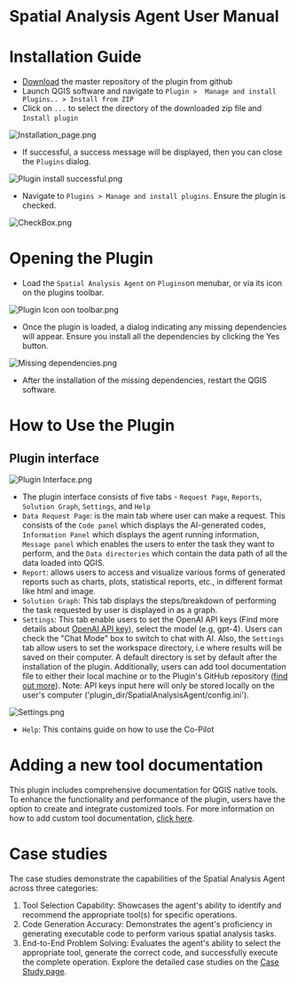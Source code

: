 #  Spatial Analysis Agent User Manual
# Installation Guide
[//]: # (- In QGIS, ```select Plugins``` > ```Manage and Install Plugins...```)
[//]: # (- Find ```AutonomousGIS_GeoDataRetrieverAgent``` and click ```Install Plugin```)
[//]: # ()
[//]: # (Alternatively,)

- [Download](https://github.com/Teakinboyewa/SpatialAnalysisAgent/archive/refs/heads/master.zip) the master repository of the plugin from github
- Launch QGIS software and navigate to ```Plugin >  Manage and install Plugins.. > Install from ZIP```
- Click on ```...``` to select the directory of the downloaded zip file and ```Install plugin```

![Installation_page.png](Doc%2FInstallation_page.png)


- If successful, a success message will be displayed, then you can close the ```Plugins``` dialog.

![Plugin install successful.png](Doc%2FPlugin%20install%20successful.png)

[//]: # (# MacOS users)

[//]: # (## After the installation of the plugin, you need to install the "nest_asyncio" manually. Follow the steps below:)

[//]: # (- Open the QGIS Python Console by navigating to ```Plugins``` > ```Python Console``` or press ```Ctrl+Alt+P```)

[//]: # (- In the console, run these two lines of code:)

[//]: # (  ```python)

[//]: # (  import pip)

[//]: # (  pip.main&#40;['install', 'nest-asyncio']&#41;)

[//]: # (- If you encounter any issue you can also try installing "nest_asyncio" via the terminal by pointing to QGIS python interpreter:)

[//]: # (  )
[//]: # (  ```python)

[//]: # (  /Applications/QGIS3.38.1.app/Contents/MacOS/bin/python3 -m pip install nest_asyncio)

- Navigate to ```Plugins > Manage and install plugins```.  Ensure the plugin is checked.

![CheckBox.png](Doc%2FCheckBox.png)

# Opening the Plugin

- Load the ```Spatial Analysis Agent``` on ```Plugins```on menubar, or via its icon on the plugins toolbar.

![Plugin Icon oon toolbar.png](Doc%2FPlugin%20Icon%20oon%20toolbar.png)

- Once the plugin is loaded, a dialog indicating any missing dependencies will appear. Ensure you install all the dependencies by clicking the Yes button.

![Missing dependencies.png](Doc%2FMissing%20dependencies.png)

- After the installation of the missing dependencies, restart the QGIS software.

# How to Use the Plugin
## Plugin interface


![Plugin Interface.png](Doc%2FPlugin%20Interface.png)

- The plugin interface consists of five tabs - ```Request Page```, ```Reports```, ```Solution Graph```, ```Settings```, and ```Help```
- ```Data Request Page```:  is the main tab where user can make a request. This consists of the ```Code panel``` which displays the AI-generated codes, ```Information Panel``` which displays the agent running information, ```Message panel``` which enables the users to enter the task they want to perform, and the ```Data directories``` which contain the data path of all the data loaded into QGIS.
-  ```Report```: allows users to access and visualize various forms of generated reports such as charts, plots, statistical reports, etc., in different format like html and image.
-  ```Solution Graph```: This tab displays the steps/breakdown of performing the task requested by user is displayed in as a graph.
-  ```Settings```: This tab enable users to set the OpenAI API keys (Find more details about [OpenAI API key](https://platform.openai.com/account/api-keys)), select the model (e.g, gpt-4). Users can check the "Chat Mode" box to switch to chat with AI. Also, the ```Settings``` tab allow users to set the workspace directory, i.e where results will be saved on their computer. A default directory is set by default after the installation of the plugin. Additionally, users can add tool documentation file to either their local machine or to the Plugin's GitHub repository ([find out more](https://github.com/Teakinboyewa/SpatialAnalysisAgent/blob/master/SpatialAnalysisAgent/Tools_Documentation/Tools_documentationREADME.MD)).
Note: API keys input here will only be stored locally on the user's computer ('plugin_dir/SpatialAnalysisAgent/config.ini'). 

![Settings.png](Doc%2FSettings.png)

- ```Help```: This contains guide on how to use the Co-Pilot




# Adding a new tool documentation

This plugin includes comprehensive documentation for QGIS native tools. To enhance the functionality and performance of the plugin, users have the option to create and integrate customized tools. For more information on how to add custom tool documentation, [click here](https://github.com/Teakinboyewa/SpatialAnalysisAgent/blob/master/SpatialAnalysisAgent/Tools_Documentation/Tools_documentationREADME.MD).

# Case studies
The case studies demonstrate the capabilities of the Spatial Analysis Agent across three categories:

1. Tool Selection Capability: Showcases the agent's ability to identify and recommend the appropriate tool(s) for specific operations.
2. Code Generation Accuracy: Demonstrates the agent's proficiency in generating executable code to perform various spatial analysis tasks.
3. End-to-End Problem Solving: Evaluates the agent's ability to select the appropriate tool, generate the correct code, and successfully execute the complete operation.
Explore the detailed case studies on the [Case Study page](https://github.com/Teakinboyewa/SpatialAnalysisAgent/blob/master/Case_Studies.md).


